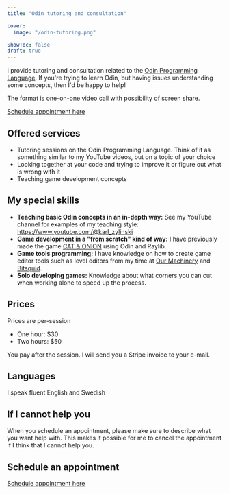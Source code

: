 ```yaml
---
title: "Odin tutoring and consultation"

cover:
  image: "/odin-tutoring.png"

ShowToc: false
draft: true
---
```


I provide tutoring and consultation related to the [Odin Programming Language](https://odin-lang.org). If you're trying to learn Odin, but having issues understanding some concepts, then I'd be happy to help!

The format is one-on-one video call with possibility of screen share.

[Schedule appointment here](https://calendly.com/karl-zylinski)

## Offered services

- Tutoring sessions on the Odin Programming Language. Think of it as something similar to my YouTube videos, but on a topic of your choice
- Looking together at your code and trying to improve it or figure out what is wrong with it
- Teaching game development concepts

## My special skills

- **Teaching basic Odin concepts in an in-depth way:** See my YouTube channel for examples of my teaching style: https://www.youtube.com/@karl_zylinski
- **Game development in a "from scratch" kind of way:** I have previously made the game [CAT & ONION](https://store.steampowered.com/app/2781210/CAT__ONION/) using Odin and Raylib.
- **Game tools programming:** I have knowledge on how to create game editor tools such as level editors from my time at [Our Machinery](https://ruby0x1.github.io/machinery_blog_archive/) and [Bitsquid](http://bitsquid.blogspot.com/).
- **Solo developing games:** Knowledge about what corners you can cut when working alone to speed up the process.

## Prices

Prices are per-session

- One hour: $30
- Two hours: $50

You pay after the session. I will send you a Stripe invoice to your e-mail.

## Languages

I speak fluent English and Swedish

## If I cannot help you

When you schedule an appointment, please make sure to describe what you want help with. This makes it possible for me to cancel the appointment if I think that I cannot help you.

## Schedule an appointment

[Schedule appointment here](https://calendly.com/karl-zylinski)